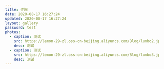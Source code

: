 ```yaml
---
title: 夕阳
date: 2020-08-17 16:27:24
updated: 2020-08-17 16:27:24
layout: gallery
password: test
photos:
  - caption: 测试
    src: https://lemon-29-zl.oss-cn-beijing.aliyuncs.com/Blog/lunbo2.jpg
    desc: 测试
  - caption: 测试
    src: https://lemon-29-zl.oss-cn-beijing.aliyuncs.com/Blog/lunbo3.jpg
    desc: 测试
---
```

